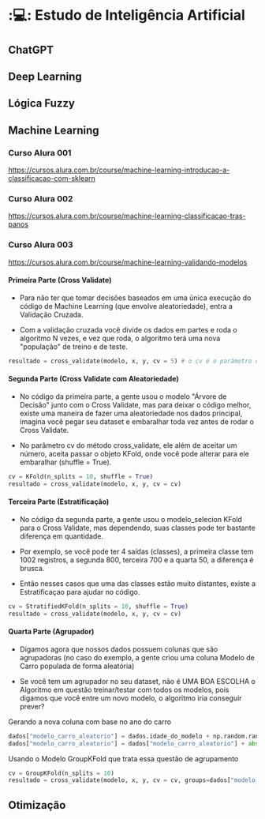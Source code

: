 # ::computer:: Estudo de Inteligência Artificial

## ChatGPT

## Deep Learning

## Lógica Fuzzy

## Machine Learning

### Curso Alura 001
https://cursos.alura.com.br/course/machine-learning-introducao-a-classificacao-com-sklearn

### Curso Alura 002
https://cursos.alura.com.br/course/machine-learning-classificacao-tras-panos

### Curso Alura 003
https://cursos.alura.com.br/course/machine-learning-validando-modelos

#### Primeira Parte (Cross Validate)
- Para não ter que tomar decisões baseados em uma única execução do código de Machine Learning (que envolve aleatoriedade), entra a Validação Cruzada.

- Com a validação cruzada você divide os dados em partes e roda o algoritmo N vezes, e vez que roda, o algoritmo terá uma nova "população" de treino e de teste.
```python
resultado = cross_validate(modelo, x, y, cv = 5) # o cv é o parâmetro onde você passa em quantas vezes você deseja quebrar (e consequentemente rodar os treinamentos/testes)
```


#### Segunda Parte (Cross Validate com Aleatoriedade)
- No código da primeira parte, a gente usou o modelo "Árvore de Decisão" junto com o Cross Validate, mas para deixar o código melhor, existe uma maneira de fazer uma aleatoriedade 
nos dados principal, imagina você pegar seu dataset e embaralhar toda vez antes de rodar o Cross Validate.

- No parâmetro cv do método cross_validate, ele além de aceitar um número, aceita passar o objeto KFold, onde você pode alterar para ele embaralhar (shuffle = True).
```python
cv = KFold(n_splits = 10, shuffle = True)
resultado = cross_validate(modelo, x, y, cv = cv)
```

#### Terceira Parte (Estratificação)
- No código da segunda parte, a gente usou o modelo_selecion KFold para o Cross Validate, mas dependendo, suas classes pode ter bastante diferença em quantidade.

- Por exemplo, se você pode ter 4 saídas (classes), a primeira classe tem 1002 registros, a segunda 800, terceira 700 e a quarta 50, a diferença é brusca.

- Então nesses casos que uma das classes estão muito distantes, existe a Estratificaçao para ajudar no código.
```python
cv = StratifiedKFold(n_splits = 10, shuffle = True)
resultado = cross_validate(modelo, x, y, cv = cv)
```

#### Quarta Parte (Agrupador)
- Digamos agora que nossos dados possuem colunas que são agrupadoras (no caso do exemplo, a gente criou uma coluna Modelo de Carro populada de forma aleatória)

- Se você tem um agrupador no seu dataset, não é UMA BOA ESCOLHA o Algoritmo em questão treinar/testar com todos os modelos, pois digamos que você entre um novo modelo,
o algoritmo iria conseguir prever?

Gerando a nova coluna com base no ano do carro
```python
dados["modelo_carro_aleatorio"] = dados.idade_do_modelo + np.random.randint(-2, 3, size=10000)
dados["modelo_carro_aleatorio"] = dados["modelo_carro_aleatorio"] + abs(dados["modelo_carro_aleatorio"].min()) + 1
```

Usando o Modelo GroupKFold que trata essa questão de agrupamento
```python
cv = GroupKFold(n_splits = 10)
resultado = cross_validate(modelo, x, y, cv = cv, groups=dados["modelo_carro_aleatorio"])
```

## Otimização
